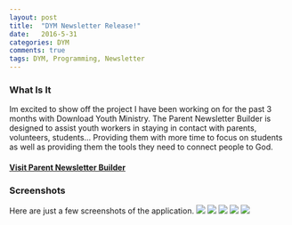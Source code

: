 ```yaml
---
layout: post
title:  "DYM Newsletter Release!"
date:   2016-5-31
categories: DYM
comments: true
tags: DYM, Programming, Newsletter
---
```

### What Is It
Im excited to show off the project I have been working on for the past 3 months with Download Youth Ministry. The Parent Newsletter Builder is designed to assist youth workers in staying in contact with parents, volunteers, students... Providing them with more time to focus on students as well as providing them the tools they need to connect people to God.

#### [Visit Parent Newsletter Builder](https://newsletter.dymapps.com)

### Screenshots
Here are just a few screenshots of the application.
![](http://i.imgur.com/DfNTnIN.jpg)
![](http://imgur.com/YRZtdhS.jpg)
![](http://imgur.com/G68yRGs.jpg)
![](http://imgur.com/OO3i0Gk.jpg)
![](http://imgur.com/hQcw2Kl.jpg)
